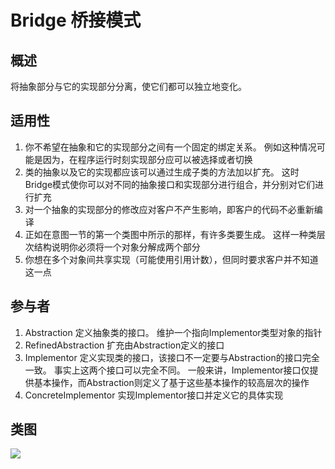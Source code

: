 
# Bridge 桥接模式

## 概述
将抽象部分与它的实现部分分离，使它们都可以独立地变化。

## 适用性
1. 你不希望在抽象和它的实现部分之间有一个固定的绑定关系。 例如这种情况可能是因为，在程序运行时刻实现部分应可以被选择或者切换
2. 类的抽象以及它的实现都应该可以通过生成子类的方法加以扩充。 这时Bridge模式使你可以对不同的抽象接口和实现部分进行组合，并分别对它们进行扩充
3. 对一个抽象的实现部分的修改应对客户不产生影响，即客户的代码不必重新编译
4. 正如在意图一节的第一个类图中所示的那样，有许多类要生成。 这样一种类层次结构说明你必须将一个对象分解成两个部分
6. 你想在多个对象间共享实现（可能使用引用计数），但同时要求客户并不知道这一点

## 参与者
1. Abstraction 定义抽象类的接口。 维护一个指向Implementor类型对象的指针
2. RefinedAbstraction 扩充由Abstraction定义的接口
3. Implementor 定义实现类的接口，该接口不一定要与Abstraction的接口完全一致。 事实上这两个接口可以完全不同。 一般来讲，Implementor接口仅提供基本操作，而Abstraction则定义了基于这些基本操作的较高层次的操作
4. ConcreteImplementor 实现Implementor接口并定义它的具体实现

## 类图
![](https://i.imgur.com/pDFDJwt.png)  



